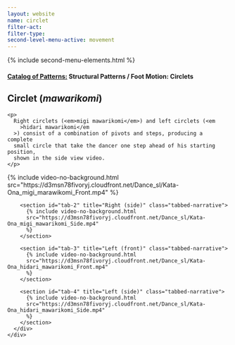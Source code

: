 ```yaml
---
layout: website
name: circlet
filter-act:
filter-type:
second-level-menu-active: movement
---
```


{% include second-menu-elements.html %}

<main class="page-content">
  <div class="text-container">
    <h4>
      <a href="/movement/">Catalog of Patterns:</a> Structural Patterns / Foot
      Motion: Circlets
    </h4>
    <h2>Circlet (<em>mawarikomi</em>)</h2>

    <p>
      Right circlets (<em>migi mawarikomi</em>) and left circlets (<em
        >hidari mawarikomi</em
      >) consist of a combination of pivots and steps, producing a complete
      small circle that take the dancer one step ahead of his starting position,
      shown in the side view video.
    </p>
  </div>

  <div class="tabs-container">
    <div class="tabs-container__links">
      <div class="wrapper">
        <div id="tabs"></div>
      </div>
    </div>
    <div class="tabs-container__content">
      <div class="wrapper">
        <section id="tab-1" title="Right (front)" class="tabbed-narrative">
          {% include video-no-background.html
          src="https://d3msn78fivoryj.cloudfront.net/Dance_sl/Kata-Ona_migi_marawikomi_Front.mp4"
          %}
        </section>

        <section id="tab-2" title="Right (side)" class="tabbed-narrative">
          {% include video-no-background.html
          src="https://d3msn78fivoryj.cloudfront.net/Dance_sl/Kata-Ona_migi_mawarikomi_Side.mp4"
          %}
        </section>

        <section id="tab-3" title="Left (front)" class="tabbed-narrative">
          {% include video-no-background.html
          src="https://d3msn78fivoryj.cloudfront.net/Dance_sl/Kata-Ona_hidari_mawarikomi_Front.mp4"
          %}
        </section>

        <section id="tab-4" title="Left (side)" class="tabbed-narrative">
          {% include video-no-background.html
          src="https://d3msn78fivoryj.cloudfront.net/Dance_sl/Kata-Ona_hidari_mawarikomi_Side.mp4"
          %}
        </section>
      </div>
    </div>
  </div>
</main>

